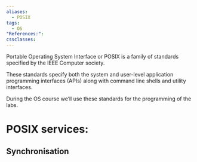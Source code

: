 ```yaml
---
aliases:
  - POSIX
tags:
  - OS
"References:": 
cssclasses:
---
```

Portable Operating System Interface or POSIX is a family of standards specified by the IEEE Computer society. 

These standards specify both the system and user-level application programming interfaces (APIs) along with command line shells and utility interfaces.

During the OS course we’ll use these standards for the programming of the labs. 

# POSIX services:
## Synchronisation


